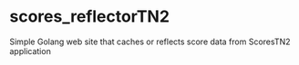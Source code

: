 # scores_reflectorTN2
Simple Golang web site that caches or reflects score data from ScoresTN2 application
